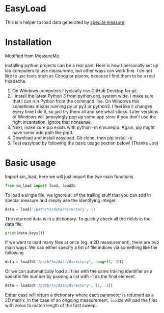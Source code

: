 # EasyLoad
This is a helper to load data generated by [special-measure](https://github.com/yacobylab/special-measure/wiki)

# Installation
Modified from MeasureMe.

Installing python projects can be a real pain. Here is how I personally set up lab computers to use measureme, but other ways can work fine. I do not like to use tools such as Conda or pipenv, because I find them to be a real headache.

1. On Windows computers I typically use GitHub Desktop for git.
2. I install the latest Python 3 from python.org, system wide. I make sure that I can run Python from the command line. On Windows this sometimes means running py or py3 or python3. I feel like it changes every time I do it, so just try them all and see what sticks. Later versions of Windows will annoyingly pop up some app store if you don't use the right incantation. Ignore that nonsense.
3. Next, make sure pip exists with python -m ensurepip. Again, pip might have some odd path like pip3.
4. Download and install easyload. Git clone, then pip install -e.
5. Test easyload by following the basic usage section below! (Thanks Joe)

# Basic usage

Import sm_load, here we will just import the two main functions.

```python
from sm_load import load, load2d
```

To load a single file, we ignore all of the trailing stuff that you can add in special measure and simply use the identifying integer. 

```python
data = load('/path/to/data/directory', 1)
```

The returned data is in a dictionary. To quickly check all the fields in the data file:

```python
print(data.keys())
```

If we want to load many files at once (eg. a 2D measurement), there are two main ways. We can either specify a list of file indices via something like the following

```python
data = load2d('/path/to/data/directory', range(1, 10))
```

Or we can automatically load all files with the same trailing identifier as a specific file number by passing a list with -1 as the final element.

```python
data = load2d('/path/to/data/directory', [1, -1])
```

Either case will return a dictionary where each parameter is returned as a 2D matrix. In the case of an ongoing measurement, `load2d` will pad the files with zeros to match length of the first sweep. 
